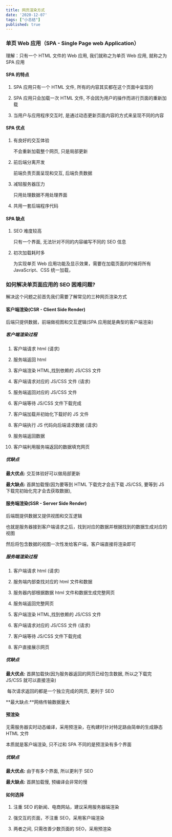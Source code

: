 ```yaml
---
title: 网页渲染方式
date: '2020-12-07'
tags: ["小总结"]
published: true
---
```


### 单页 Web 应用（SPA - Single Page web Application）

理解：只有一个 HTML 文件的 Web 应用, 我们就称之为单页 Web 应用, 就称之为 SPA 应用

#### SPA 的特点

1. SPA 应用只有一个 HTML 文件, 所有的内容其实都在这个页面中呈现的

2. SPA 应用只会加载一次 HTML 文件, 不会因为用户的操作而进行页面的重新加载

3. 当用户与应用程序交互时, 是通过动态更新页面内容的方式来呈现不同的内容

#### SPA 优点

1. 有良好的交互体验

   不会重新加载整个网页, 只是局部更新

2. 前后端分离开发

   前端负责页面呈现和交互, 后端负责数据

3. 减轻服务器压力

   只用处理数据不用处理界面

4. 共用一套后端程序代码

#### SPA 缺点

1. SEO 难度较高

   只有一个界面, 无法针对不同的内容编写不同的 SEO 信息

2. 初次加载耗时多

   为实现单页 Web 应用功能及显示效果，需要在加载页面的时候将所有 JavaScript、CSS 统一加载，

### 如何解决单页面应用的 SEO 困难问题?

解决这个问题之前首先我们需要了解常见的三种网页渲染方式

#### 客户端渲染(CSR - Client Side Render)

后端只提供数据，前端做视图和交互逻辑(SPA 应用就是典型的客户端渲染)

##### 客户端渲染过程

1. 客户端请求 html (请求)

2. 服务端返回 html

3. 客户端渲染 HTML,找到依赖的 JS/CSS 文件

4. 客户端请求对应的 JS/CSS 文件 (请求)

5. 服务端返回对应的 JS/CSS 文件

6. 客户端等待 JS/CSS 文件下载完成

7. 客户端加载并初始化下载好的 JS 文件

8. 客户端执行 JS 代码向后端请求数据 (请求)

9. 服务端返回数据

10. 客户端利用服务端返回的数据填充网页

##### 优缺点

**最大优点:** 交互体验好可以做局部更新

**最大缺点:** 首屏加载慢(因为要等到 HTML 下载完才会去下载 JS/CSS, 要等到 JS 下载完初始化完才会去获取数据),

#### 服务端渲染(SSR - Server Side Render)

后端既提供数据又提供视图和交互逻辑

也就是服务器接到客户端请求之后，找到对应的数据并根据找到的数据生成对应的视图

然后将包含数据的视图一次性发给客户端，客户端直接将渲染即可

##### 服务端渲染过程

1. 客户端请求 html (请求)

2. 服务端内部查找对应的 html 文件和数据

3. 服务器内部根据数据 html 文件和数据生成完整网页

4. 服务端返回完整网页

5. 客户端渲染 HTML,找到依赖的 JS/CSS 文件

6. 客户端请求对应的 JS/CSS 文件 (请求)

7. 客户端等待 JS/CSS 文件下载完成

8. 客户直接展示网页

##### 优缺点

**最大优点:** 首屏加载快(因为服务器返回的网页已经包含数据, 所以之下载完 JS/CSS 就可以直接渲染)

​ 每次请求返回的都是一个独立完成的网页, 更利于 SEO

**最大缺点:**网络传输数据量大

#### 预渲染

无需服务器实时动态编译，采用预渲染，在构建时针对特定路由简单的生成静态 HTML 文件

本质就是客户端渲染, 只不过和 SPA 不同的是预渲染有多个界面

##### 优缺点

**最大优点:** 由于有多个界面, 所以更利于 SEO

**最大缺点:** 首屏加载慢, 预编译会非常的慢

#### 如何选择

1. 注重 SEO 的新闻、电商网站，建议采用服务器端渲染

2. 强交互的页面，不注重 SEO，采用客户端渲染

3. 两者之间, 只需改善少数页面的 SEO，采用预渲染
